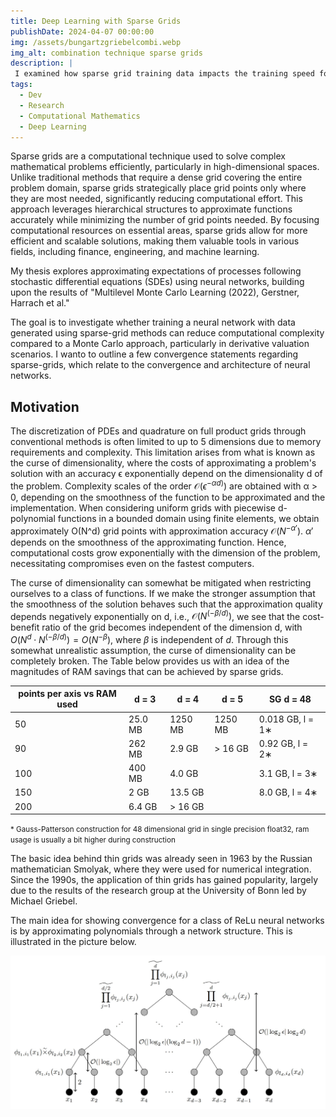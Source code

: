 ```yaml
---
title: Deep Learning with Sparse Grids
publishDate: 2024-04-07 00:00:00
img: /assets/bungartzgriebelcombi.webp
img_alt: combination technique sparse grids
description: |
 I examined how sparse grid training data impacts the training speed for a Neural Network
tags:
  - Dev
  - Research
  - Computational Mathematics
  - Deep Learning
---
```


Sparse grids are a computational technique used to solve complex mathematical problems efficiently, particularly in high-dimensional spaces. Unlike traditional methods that require a dense grid covering the entire problem domain, sparse grids strategically place grid points only where they are most needed, significantly reducing computational effort. This approach leverages hierarchical structures to approximate functions accurately while minimizing the number of grid points needed. By focusing computational resources on essential areas, sparse grids allow for more efficient and scalable solutions, making them valuable tools in various fields, including finance, engineering, and machine learning.


My thesis explores approximating expectations of processes following stochastic differential equations (SDEs) using neural networks, building upon the results of "Multilevel Monte Carlo Learning (2022), Gerstner, Harrach et al." 

The goal is to investigate whether training a neural network with data generated using sparse-grid methods can reduce computational complexity compared to a Monte Carlo approach, particularly in derivative valuation scenarios. I wanto to outline a few convergence statements regarding sparse-grids, which relate to the convergence and architecture of neural networks.

## Motivation

The discretization of PDEs and quadrature on full product grids through conventional methods is often limited to up to 5 dimensions due to memory requirements and complexity. This limitation arises from what is known as the curse of dimensionality, where the costs of approximating a problem's solution with an accuracy ϵ exponentially depend on the dimensionality d of the problem. Complexity scales of the order $\mathcal{O}(\epsilon^{-\alpha d)})$ are obtained with α > 0, depending on the smoothness of the function to be approximated and the implementation. When considering uniform grids with piecewise d-polynomial functions in a bounded domain using finite elements, we obtain approximately O(N^d) grid points with approximation accuracy $\mathcal{O}(N^{-\alpha '}). \ \alpha '$ depends on the smoothness of the approximating function. Hence, computational costs grow exponentially with the dimension of the problem, necessitating compromises even on the fastest computers.



The curse of dimensionality can somewhat be mitigated when restricting ourselves to a class of functions. If we make the stronger assumption that the smoothness of the solution behaves such that the approximation quality depends negatively exponentially on d, i.e., $\mathcal{O}(N^{(-β/d)})$, we see that the cost-benefit ratio of the grid becomes independent of the dimension d, with $O(N^d \cdot N^{(-β/d)}) = O(N^{-β})$, where $β$ is independent of $d$. Through this somewhat unrealistic assumption, the curse of dimensionality can be completely broken. The Table below provides us with an idea of the magnitudes of RAM savings that can be achieved by sparse grids.

| points per axis vs RAM used | d = 3 | d = 4 | d = 5 | SG d = 48 |
|----------------|-------|-------|-------|----------|
| 50     | 25.0 MB | 1250 MB | 1250 MB | 0.018 GB, l = 1∗          |
| 90     | 262 MB | 2.9 GB | > 16 GB  | 0.92 GB, l = 2∗  |
| 100    | 400 MB | 4.0 GB  |           | 3.1 GB, l = 3∗   |
| 150    | 2 GB | 13.5 GB |           | 8.0 GB, l = 4∗   |
| 200    | 6.4 GB | > 16 GB |           |   |

<small>* Gauss-Patterson construction for 48 dimensional grid in single precision float32, ram usage is usually a bit higher during construction</small>

The basic idea behind thin grids was already seen in 1963 by the Russian mathematician Smolyak, where they were used for numerical integration. Since the 1990s, the application of thin grids has gained popularity, largely due to the results of the research group at the University of Bonn led by Michael Griebel.

The main idea for showing convergence for a class of ReLu neural networks is by approximating polynomials through a network structure. This is illustrated in the picture below.

![deepmultiply](../../../public/assets/deepmultiply.webp)
